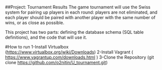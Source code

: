 ##Project: Tournament Results
The game tournament will use the Swiss system for pairing up players in each round: players are not eliminated, and each player should be paired with another player with the same number of wins, or as close as possible.

This project has two parts: defining the database schema (SQL table definitions), and  the code that will use it.

#How to run
1-Install Virtualbox (https://www.virtualbox.org/wiki/Downloads)
2-Install Vagrant ( https://www.vagrantup.com/downloads.html )
3-Clone the Repository (git clone https://github.com/o2nitin/U_tournament.git)
